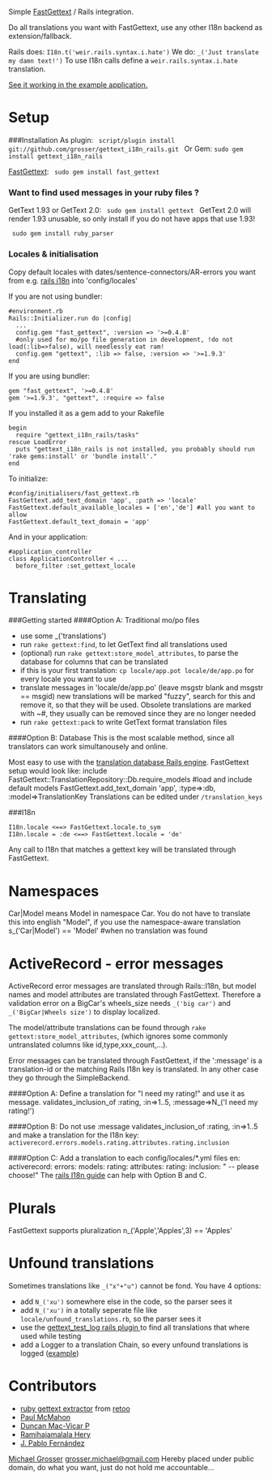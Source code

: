Simple [FastGettext](http://github.com/grosser/fast_gettext) / Rails integration.

Do all translations you want with FastGettext, use any other I18n backend as extension/fallback.

Rails does: `I18n.t('weir.rails.syntax.i.hate')`
We do: `_('Just translate my damn text!')`
To use I18n calls define a `weir.rails.syntax.i.hate` translation.

[See it working in the example application.](https://github.com/grosser/gettext_i18n_rails_example)

Setup
=====
###Installation
As plugin: `  script/plugin install git://github.com/grosser/gettext_i18n_rails.git  `
Or Gem: ` sudo gem install gettext_i18n_rails `

[FastGettext](http://github.com/grosser/fast_gettext): `  sudo gem install fast_gettext  `

### Want to find used messages in your ruby files ?
GetText 1.93 or GetText 2.0: `  sudo gem install gettext  `
GetText 2.0 will render 1.93 unusable, so only install if you do not have apps that use 1.93!

`  sudo gem install ruby_parser  `

### Locales & initialisation
Copy default locales with dates/sentence-connectors/AR-errors you want from e.g.
[rails i18n](http://github.com/svenfuchs/rails-i18n/tree/master/rails/locale/) into 'config/locales'

If you are not using bundler:

    #environment.rb
    Rails::Initializer.run do |config|
      ...
      config.gem "fast_gettext", :version => '>=0.4.8'
      #only used for mo/po file generation in development, !do not load(:lib=>false), will needlessly eat ram!
      config.gem "gettext", :lib => false, :version => '>=1.9.3'
    end

If you are using bundler:

    gem "fast_gettext", '>=0.4.8'
    gem '>=1.9.3', "gettext", :require => false

If you installed it as a gem add to your Rakefile

    begin
      require "gettext_i18n_rails/tasks"
    rescue LoadError
      puts "gettext_i18n_rails is not installed, you probably should run 'rake gems:install' or 'bundle install'."
    end

To initialize:

    #config/initialisers/fast_gettext.rb
    FastGettext.add_text_domain 'app', :path => 'locale'
    FastGettext.default_available_locales = ['en','de'] #all you want to allow
    FastGettext.default_text_domain = 'app'

And in your application:

    #application_controller
    class ApplicationController < ...
      before_filter :set_gettext_locale


Translating
===========
###Getting started
####Option A: Traditional mo/po files
 - use some _('translations')
 - run `rake gettext:find`, to let GetText find all translations used
 - (optional) run `rake gettext:store_model_attributes`, to parse the database for columns that can be translated
 - if this is your first translation: `cp locale/app.pot locale/de/app.po` for every locale you want to use
 - translate messages in 'locale/de/app.po' (leave msgstr blank and msgstr == msgid)
new translations will be marked "fuzzy", search for this and remove it, so that they will be used.
Obsolete translations are marked with ~#, they usually can be removed since they are no longer needed
 - run `rake gettext:pack` to write GetText format translation files

####Option B: Database
This is the most scalable method, since all translators can work simultanousely and online.

Most easy to use with the [translation database Rails engine](http://github.com/grosser/translation_db_engine).
FastGettext setup would look like:
    include FastGettext::TranslationRepository::Db.require_models #load and include default models
    FastGettext.add_text_domain 'app', :type=>:db, :model=>TranslationKey
Translations can be edited under `/translation_keys`

###I18n

    I18n.locale <==> FastGettext.locale.to_sym
    I18n.locale = :de <==> FastGettext.locale = 'de'

Any call to I18n that matches a gettext key will be translated through FastGettext.

Namespaces
==========
Car|Model means Model in namespace Car.
You do not have to translate this into english "Model", if you use the
namespace-aware translation
    s_('Car|Model') == 'Model' #when no translation was found

ActiveRecord - error messages
=============================
ActiveRecord error messages are translated through Rails::I18n, but
model names and model attributes are translated through FastGettext.
Therefore a validation error on a BigCar's wheels_size needs `_('big car')` and `_('BigCar|Wheels size')`
to display localized.

The model/attribute translations can be found through `rake gettext:store_model_attributes`,
(which ignores some commonly untranslated columns like id,type,xxx_count,...).

Error messages can be translated through FastGettext, if the ':message' is a translation-id or the matching Rails I18n key is translated.
In any other case they go through the SimpleBackend.

####Option A:
Define a translation for "I need my rating!" and use it as message.
    validates_inclusion_of :rating, :in=>1..5, :message=>N_('I need my rating!')

####Option B:
Do not use :message
    validates_inclusion_of :rating, :in=>1..5
and make a translation for the I18n key: `activerecord.errors.models.rating.attributes.rating.inclusion`

####Option C:
Add a translation to each config/locales/*.yml files
    en:
      activerecord:
        errors:
          models:
            rating:
              attributes:
                rating:
                  inclusion: " -- please choose!"
The [rails I18n guide](http://guides.rubyonrails.org/i18n.html) can help with Option B and C.

Plurals
=======
FastGettext supports pluralization
    n_('Apple','Apples',3) == 'Apples'

Unfound translations
====================
Sometimes translations like `_("x"+"u")` cannot be fond. You have 4 options:

 - add `N_('xu')` somewhere else in the code, so the parser sees it
 - add `N_('xu')` in a totally seperate file like `locale/unfound_translations.rb`, so the parser sees it
 - use the [gettext_test_log rails plugin ](http://github.com/grosser/gettext_test_log) to find all translations that where used while testing
 - add a Logger to a translation Chain, so every unfound translations is logged ([example]((http://github.com/grosser/fast_gettext)))


Contributors
======
 - [ruby gettext extractor](http://github.com/retoo/ruby_gettext_extractor/tree/master) from [retoo](http://github.com/retoo)
 - [Paul McMahon](http://github.com/pwim)
 - [Duncan Mac-Vicar P](http://duncan.mac-vicar.com/blog/)
 - [Ramihajamalala Hery](http://my.rails-royce.org/)
 - [J. Pablo Fernández](http://pupeno.com/)

[Michael Grosser](http://pragmatig.wordpress.com)
grosser.michael@gmail.com
Hereby placed under public domain, do what you want, just do not hold me accountable...
